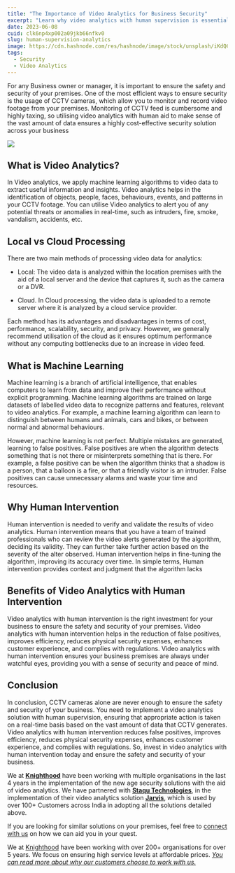 ```yaml
---
title: "The Importance of Video Analytics for Business Security"
excerpt: "Learn why video analytics with human supervision is essential for businesses to maintain safety and security"
date: 2023-06-08
cuid: clk6np4xp002a09jkb66nfkv0
slug: human-supervision-analytics
image: https://cdn.hashnode.com/res/hashnode/image/stock/unsplash/iKdQCIiSMlQ/upload/23e007f901e9fd918b17f12085594d95.jpeg
tags:
  - Security
  - Video Analytics
---
```


For any Business owner or manager, it is important to ensure the safety and security of your premises. One of the most efficient ways to ensure security is the usage of CCTV cameras, which allow you to monitor and record video footage from your premises. Monitoring of CCTV feed is cumbersome and highly taxing, so utilising video analytics with human aid to make sense of the vast amount of data ensures a highly cost-effective security solution across your business

![](https://cdn.hashnode.com/res/hashnode/image/upload/v1689585576208/c3e9dadf-ddd8-466e-99eb-88e04e5e12d1.png)

## **What is Video Analytics?**

In Video analytics, we apply machine learning algorithms to video data to extract useful information and insights. Video analytics helps in the identification of objects, people, faces, behaviours, events, and patterns in your CCTV footage. You can utilise Video analytics to alert you of any potential threats or anomalies in real-time, such as intruders, fire, smoke, vandalism, accidents, etc.

## **Local vs Cloud Processing**

There are two main methods of processing video data for analytics:

* Local: The video data is analyzed within the location premises with the aid of a local server and the device that captures it, such as the camera or a DVR.
    
* Cloud. In Cloud processing, the video data is uploaded to a remote server where it is analyzed by a cloud service provider.
    

Each method has its advantages and disadvantages in terms of cost, performance, scalability, security, and privacy. However, we generally recommend utilisation of the cloud as it ensures optimum performance without any computing bottlenecks due to an increase in video feed.

## **What is Machine Learning**

Machine learning is a branch of artificial intelligence, that enables computers to learn from data and improve their performance without explicit programming. Machine learning algorithms are trained on large datasets of labelled video data to recognize patterns and features, relevant to video analytics. For example, a machine learning algorithm can learn to distinguish between humans and animals, cars and bikes, or between normal and abnormal behaviours.

However, machine learning is not perfect. Multiple mistakes are generated, learning to false positives. False positives are when the algorithm detects something that is not there or misinterprets something that is there. For example, a false positive can be when the algorithm thinks that a shadow is a person, that a balloon is a fire, or that a friendly visitor is an intruder. False positives can cause unnecessary alarms and waste your time and resources.

## **Why Human Intervention**

Human intervention is needed to verify and validate the results of video analytics. Human intervention means that you have a team of trained professionals who can review the video alerts generated by the algorithm, deciding its validity. They can further take further action based on the severity of the alter observed. Human intervention helps in fine-tuning the algorithm, improving its accuracy over time. In simple terms, Human intervention provides context and judgment that the algorithm lacks

## **Benefits of Video Analytics with Human Intervention**

Video analytics with human intervention is the right investment for your business to ensure the safety and security of your premises. Video analytics with human intervention helps in the reduction of false positives, improves efficiency, reduces physical security expenses, enhances customer experience, and complies with regulations. Video analytics with human intervention ensures your business premises are always under watchful eyes, providing you with a sense of security and peace of mind.

## **Conclusion**

In conclusion, CCTV cameras alone are never enough to ensure the safety and security of your business. You need to implement a video analytics solution with human supervision, ensuring that appropriate action is taken on a real-time basis based on the vast amount of data that CCTV generates. Video analytics with human intervention reduces false positives, improves efficiency, reduces physical security expenses, enhances customer experience, and complies with regulations. So, invest in video analytics with human intervention today and ensure the safety and security of your business.

We at [**Knighthood**](https://knighthood.co/) have been working with multiple organisations in the last 4 years in the implementation of the new age security solutions with the aid of video analytics. We have partnered with [**Staqu Technologies**](https://www.staqu.com/), in the implementation of their video analytics solution [**Jarvis**](https://www.staqu.com/#what_jarvis_is), which is used by over 100+ Customers across India in adopting all the solutions detailed above.

If you are looking for similar solutions on your premises, feel free to [connect with us](https://knighthood.co/contact) on how we can aid you in your quest.

We at [Knighthood](http://knighthood.co) have been working with over 200+ organisations for over 5 years. We focus on ensuring high service levels at affordable prices. [*You can read more about why our customers choose to work with us.*](http://knighthood.co/whyus)
